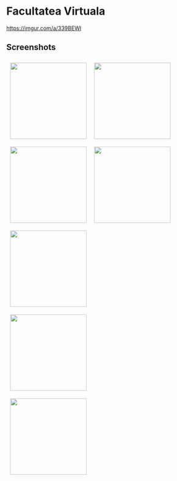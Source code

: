# Facultatea Virtuala

https://imgur.com/a/339BEWl

## Screenshots

[<img src="https://i.imgur.com/gkLl9gq.png" align="left"
width="200"
    hspace="10" vspace="10">](https://i.imgur.com/gkLl9gq.png)
[<img src="https://i.imgur.com/IVg59UC.png" align="center"
width="200"
    hspace="10" vspace="10">](https://i.imgur.com/IVg59UC.png)
[<img src="https://i.imgur.com/wcluQPg.jpg" align="center"
width="200"
    hspace="10" vspace="10">](https://i.imgur.com/wcluQPg.jpg)
[<img src="https://i.imgur.com/XHlDVyl.png" align="left"
width="200"
    hspace="10" vspace="10">](https://i.imgur.com/XHlDVyl.png)    
[<img src="https://i.imgur.com/oeABGFn.png" align="center"
width="200"
    hspace="10" vspace="10">](https://i.imgur.com/oeABGFn.png)    
[<img src="https://i.imgur.com/dmdjbIl.png" align="center"
width="200"
    hspace="10" vspace="10">](https://i.imgur.com/dmdjbIl.png)  
[<img src="https://i.imgur.com/RZV77fn.png" align="center"
width="200"
    hspace="10" vspace="10">](https://i.imgur.com/RZV77fn.png)  

